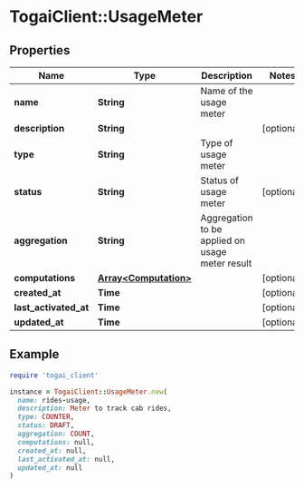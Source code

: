 # TogaiClient::UsageMeter

## Properties

| Name | Type | Description | Notes |
| ---- | ---- | ----------- | ----- |
| **name** | **String** | Name of the usage meter |  |
| **description** | **String** |  | [optional] |
| **type** | **String** | Type of usage meter |  |
| **status** | **String** | Status of usage meter | [optional] |
| **aggregation** | **String** | Aggregation to be applied on usage meter result |  |
| **computations** | [**Array&lt;Computation&gt;**](Computation.md) |  | [optional] |
| **created_at** | **Time** |  | [optional] |
| **last_activated_at** | **Time** |  | [optional] |
| **updated_at** | **Time** |  | [optional] |

## Example

```ruby
require 'togai_client'

instance = TogaiClient::UsageMeter.new(
  name: rides-usage,
  description: Meter to track cab rides,
  type: COUNTER,
  status: DRAFT,
  aggregation: COUNT,
  computations: null,
  created_at: null,
  last_activated_at: null,
  updated_at: null
)
```

